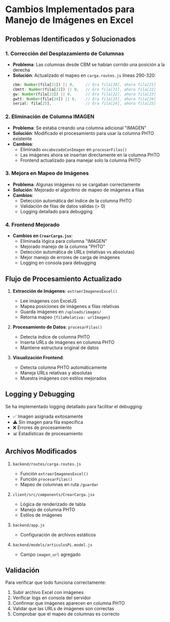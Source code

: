 # Cambios Implementados para Manejo de Imágenes en Excel

## Problemas Identificados y Solucionados

### 1. **Corrección del Desplazamiento de Columnas**
- **Problema**: Las columnas desde CBM se habían corrido una posición a la derecha
- **Solución**: Actualizado el mapeo en `carga.routes.js` líneas 290-320:
  ```javascript
  cbm: Number(fila[21]) || 0,     // Era fila[20], ahora fila[21]
  cbmtt: Number(fila[22]) || 0,   // Era fila[21], ahora fila[22]
  gw: Number(fila[23]) || 0,      // Era fila[22], ahora fila[23]
  gwtt: Number(fila[24]) || 0,    // Era fila[23], ahora fila[24]
  serial: fila[25],               // Era fila[24], ahora fila[25]
  ```

### 2. **Eliminación de Columna IMAGEN**
- **Problema**: Se estaba creando una columna adicional "IMAGEN"
- **Solución**: Modificado el procesamiento para usar la columna PHTO existente
- **Cambios**:
  - Eliminado `encabezadoConImagen` en `procesarFilas()`
  - Las imágenes ahora se insertan directamente en la columna PHTO
  - Frontend actualizado para manejar solo la columna PHTO

### 3. **Mejora en Mapeo de Imágenes**
- **Problema**: Algunas imágenes no se cargaban correctamente
- **Solución**: Mejorado el algoritmo de mapeo de imágenes a filas
- **Cambios**:
  - Detección automática del índice de la columna PHTO
  - Validación de filas de datos válidas (> 0)
  - Logging detallado para debugging

### 4. **Frontend Mejorado**
- **Cambios en `CrearCarga.jsx`**:
  - Eliminada lógica para columna "IMAGEN"
  - Mejorado manejo de la columna "PHTO"
  - Detección automática de URLs (relativas vs absolutas)
  - Mejor manejo de errores de carga de imágenes
  - Logging en consola para debugging

## Flujo de Procesamiento Actualizado

1. **Extracción de Imágenes**: `extraerImagenesExcel()`
   - Lee imágenes con ExcelJS
   - Mapea posiciones de imágenes a filas relativas
   - Guarda imágenes en `/uploads/images/`
   - Retorna mapeo `{filaRelativa: urlImagen}`

2. **Procesamiento de Datos**: `procesarFilas()`
   - Detecta índice de columna PHTO
   - Inserta URLs de imágenes en columna PHTO
   - Mantiene estructura original de datos

3. **Visualización Frontend**:
   - Detecta columna PHTO automáticamente
   - Maneja URLs relativas y absolutas
   - Muestra imágenes con estilos mejorados

## Logging y Debugging

Se ha implementado logging detallado para facilitar el debugging:

- ✅ Imagen asignada exitosamente
- ⚠️ Sin imagen para fila específica
- ❌ Errores de procesamiento
- 📊 Estadísticas de procesamiento

## Archivos Modificados

1. `backend/routes/carga.routes.js`
   - Función `extraerImagenesExcel()`
   - Función `procesarFilas()`
   - Mapeo de columnas en ruta `/guardar`

2. `client/src/components/CrearCarga.jsx`
   - Lógica de renderizado de tabla
   - Manejo de columna PHTO
   - Estilos de imágenes

3. `backend/app.js`
   - Configuración de archivos estáticos

4. `backend/models/articulosPL.model.js`
   - Campo `imagen_url` agregado

## Validación

Para verificar que todo funciona correctamente:

1. Subir archivo Excel con imágenes
2. Verificar logs en consola del servidor
3. Confirmar que imágenes aparecen en columna PHTO
4. Validar que las URLs de imágenes son correctas
5. Comprobar que el mapeo de columnas es correcto
